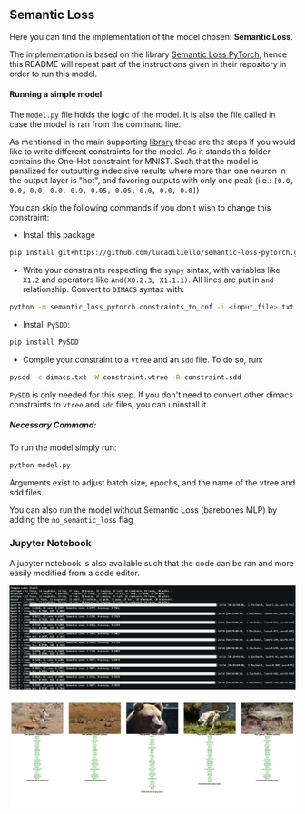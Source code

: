 ## Semantic Loss

Here you can find the implementation of the model chosen: **Semantic Loss**.

The implementation is based on the library [Semantic Loss PyTorch](https://github.com/lucadiliello/semantic-loss-pytorch), hence this README will repeat part of the instructions given in their repository in order to run this model.


#### Running a simple model
The `model.py` file holds the logic of the model. It is also the file called in case the model is ran from the command line.

As mentioned in the main supporting [library](https://github.com/lucadiliello/semantic-loss-pytorch) these are the steps if you would like to write different constraints for the model. As it stands this folder contains the One-Hot constraint for MNIST. Such that the model is penalized for outputting indecisive results where more than one neuron in the output layer is "hot", and favoring outputs with only one peak (i.e.: `[0.0, 0.0, 0.0, 0.0, 0.9, 0.05, 0.05, 0.0, 0.0, 0.0]`)

You can skip the following commands if you don't wish to change this constraint:

- Install this package
```bash
pip install git+https://github.com/lucadiliello/semantic-loss-pytorch.git
```

- Write your constraints respecting the `sympy` sintax, with variables like `X1.2` and operators like `And(X0.2.3, X1.1.1)`. All lines are put in `and` relationship. Convert to `DIMACS` syntax with:
```bash
python -m semantic_loss_pytorch.constraints_to_cnf -i <input_file>.txt -o <dimacs_file>.txt 
```

- Install `PySDD`:
```bash
pip install PySDD
```

- Compile your constraint to a `vtree` and an `sdd` file. To do so, run:
```bash
pysdd -c dimacs.txt -W constraint.vtree -R constraint.sdd
```

`PySDD` is only needed for this step. If you don't need to convert other 
dimacs constraints to `vtree` and `sdd` files, you can uninstall it.


##### Necessary Command:
To run the model simply run:
```bash
python model.py
```
Arguments exist to adjust batch size, epochs, and the name of the vtree and sdd files.

You can also run the model without Semantic Loss (barebones MLP) by adding the `no_semantic_loss` flag



### Jupyter Notebook
A jupyter notebook is also available such that the code can be ran and more easily modified from a code editor.



![alt text](images/image.png)

![alt text](images/image-1.png)